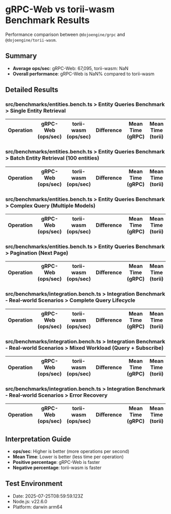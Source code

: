 # gRPC-Web vs torii-wasm Benchmark Results

Performance comparison between `@dojoengine/grpc` and `@dojoengine/torii-wasm`.

## Summary

- **Average ops/sec**: gRPC-Web: 67,095, torii-wasm: NaN
- **Overall performance**: gRPC-Web is NaN% compared to torii-wasm

## Detailed Results

### src/benchmarks/entities.bench.ts > Entity Queries Benchmark > Single Entity Retrieval

| Operation | gRPC-Web (ops/sec) | torii-wasm (ops/sec) | Difference | Mean Time (gRPC) | Mean Time (torii) |
|-----------|-------------------|---------------------|------------|------------------|-------------------|
### src/benchmarks/entities.bench.ts > Entity Queries Benchmark > Batch Entity Retrieval (100 entities)

| Operation | gRPC-Web (ops/sec) | torii-wasm (ops/sec) | Difference | Mean Time (gRPC) | Mean Time (torii) |
|-----------|-------------------|---------------------|------------|------------------|-------------------|
### src/benchmarks/entities.bench.ts > Entity Queries Benchmark > Complex Query (Multiple Models)

| Operation | gRPC-Web (ops/sec) | torii-wasm (ops/sec) | Difference | Mean Time (gRPC) | Mean Time (torii) |
|-----------|-------------------|---------------------|------------|------------------|-------------------|
### src/benchmarks/entities.bench.ts > Entity Queries Benchmark > Pagination (Next Page)

| Operation | gRPC-Web (ops/sec) | torii-wasm (ops/sec) | Difference | Mean Time (gRPC) | Mean Time (torii) |
|-----------|-------------------|---------------------|------------|------------------|-------------------|

### src/benchmarks/integration.bench.ts > Integration Benchmark - Real-world Scenarios > Complete Query Lifecycle

| Operation | gRPC-Web (ops/sec) | torii-wasm (ops/sec) | Difference | Mean Time (gRPC) | Mean Time (torii) |
|-----------|-------------------|---------------------|------------|------------------|-------------------|
### src/benchmarks/integration.bench.ts > Integration Benchmark - Real-world Scenarios > Mixed Workload (Query + Subscribe)

| Operation | gRPC-Web (ops/sec) | torii-wasm (ops/sec) | Difference | Mean Time (gRPC) | Mean Time (torii) |
|-----------|-------------------|---------------------|------------|------------------|-------------------|
### src/benchmarks/integration.bench.ts > Integration Benchmark - Real-world Scenarios > Error Recovery

| Operation | gRPC-Web (ops/sec) | torii-wasm (ops/sec) | Difference | Mean Time (gRPC) | Mean Time (torii) |
|-----------|-------------------|---------------------|------------|------------------|-------------------|

## Interpretation Guide

- **ops/sec**: Higher is better (more operations per second)
- **Mean Time**: Lower is better (less time per operation)
- **Positive percentage**: gRPC-Web is faster
- **Negative percentage**: torii-wasm is faster

## Test Environment

- Date: 2025-07-25T08:59:59.123Z
- Node.js: v22.6.0
- Platform: darwin arm64

